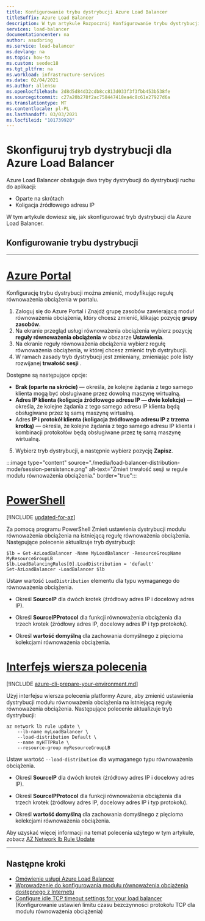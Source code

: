 ```yaml
---
title: Konfigurowanie trybu dystrybucji Azure Load Balancer
titleSuffix: Azure Load Balancer
description: W tym artykule Rozpocznij Konfigurowanie trybu dystrybucji dla Azure Load Balancer w celu obsługi koligacji źródłowego adresu IP.
services: load-balancer
documentationcenter: na
author: asudbring
ms.service: load-balancer
ms.devlang: na
ms.topic: how-to
ms.custom: seodec18
ms.tgt_pltfrm: na
ms.workload: infrastructure-services
ms.date: 02/04/2021
ms.author: allensu
ms.openlocfilehash: 2d8d5d84d32cdb8cc813d033f3f3fbb453b538fe
ms.sourcegitcommit: c27a20b278f2ac758447418ea4c8c61e27927d6a
ms.translationtype: MT
ms.contentlocale: pl-PL
ms.lasthandoff: 03/03/2021
ms.locfileid: "101739920"
---
```

# <a name="configure-the-distribution-mode-for-azure-load-balancer"></a>Skonfiguruj tryb dystrybucji dla Azure Load Balancer

Azure Load Balancer obsługuje dwa tryby dystrybucji do dystrybucji ruchu do aplikacji:

* Oparte na skrótach
* Koligacja źródłowego adresu IP

W tym artykule dowiesz się, jak skonfigurować tryb dystrybucji dla Azure Load Balancer.


## <a name="configure-distribution-mode"></a>Konfigurowanie trybu dystrybucji

---

# <a name="azure-portal"></a>[**Azure Portal**](#tab/azure-portal)

Konfigurację trybu dystrybucji można zmienić, modyfikując regułę równoważenia obciążenia w portalu.

1. Zaloguj się do Azure Portal i Znajdź grupę zasobów zawierającą moduł równoważenia obciążenia, który chcesz zmienić, klikając pozycję **grupy zasobów**.
2. Na ekranie przegląd usługi równoważenia obciążenia wybierz pozycję **reguły równoważenia obciążenia** w obszarze **Ustawienia**.
3. Na ekranie reguły równoważenia obciążenia wybierz regułę równoważenia obciążenia, w której chcesz zmienić tryb dystrybucji.
4. W ramach zasady tryb dystrybucji jest zmieniany, zmieniając pole listy rozwijanej **trwałość sesji** . 

Dostępne są następujące opcje: 

* **Brak (oparte na skrócie)** — określa, że kolejne żądania z tego samego klienta mogą być obsługiwane przez dowolną maszynę wirtualną.
* **Adres IP klienta (koligacja źródłowego adresu IP — dwie kolekcje)** — określa, że kolejne żądania z tego samego adresu IP klienta będą obsługiwane przez tę samą maszynę wirtualną.
* Adres **IP i protokół klienta (koligacja źródłowego adresu IP z trzema krotką)** — określa, że kolejne żądania z tego samego adresu IP klienta i kombinacji protokołów będą obsługiwane przez tę samą maszynę wirtualną.

5. Wybierz tryb dystrybucji, a następnie wybierz pozycję **Zapisz**.

:::image type="content" source="./media/load-balancer-distribution-mode/session-persistence.png" alt-text="Zmień trwałość sesji w regule modułu równoważenia obciążenia." border="true":::


# <a name="powershell"></a>[**PowerShell**](#tab/azure-powershell)

[!INCLUDE [updated-for-az](../../includes/updated-for-az.md)]

Za pomocą programu PowerShell Zmień ustawienia dystrybucji modułu równoważenia obciążenia na istniejącą regułę równoważenia obciążenia. Następujące polecenie aktualizuje tryb dystrybucji: 

```azurepowershell-interactive
$lb = Get-AzLoadBalancer -Name MyLoadBalancer -ResourceGroupName MyResourceGroupLB
$lb.LoadBalancingRules[0].LoadDistribution = 'default'
Set-AzLoadBalancer -LoadBalancer $lb
```

Ustaw wartość `LoadDistribution` elementu dla typu wymaganego do równoważenia obciążenia. 

* Określ **SourceIP** dla dwóch krotek (źródłowy adres IP i docelowy adres IP). 

* Określ **SourceIPProtocol** dla funkcji równoważenia obciążenia dla trzech krotek (źródłowy adres IP, docelowy adres IP i typ protokołu). 

* Określ **wartość domyślną** dla zachowania domyślnego z pięcioma kolekcjami równoważenia obciążenia.

# <a name="cli"></a>[**Interfejs wiersza polecenia**](#tab/azure-cli)

[!INCLUDE [azure-cli-prepare-your-environment.md](../../includes/azure-cli-prepare-your-environment.md)]

Użyj interfejsu wiersza polecenia platformy Azure, aby zmienić ustawienia dystrybucji modułu równoważenia obciążenia na istniejącą regułę równoważenia obciążenia.  Następujące polecenie aktualizuje tryb dystrybucji:

```azurecli-interactive
az network lb rule update \
    --lb-name myLoadBalancer \
    --load-distribution Default \
    --name myHTTPRule \
    --resource-group myResourceGroupLB 
```
Ustaw wartość `--load-distribution` dla wymaganego typu równoważenia obciążenia.

* Określ **SourceIP** dla dwóch krotek (źródłowy adres IP i docelowy adres IP). 

* Określ **SourceIPProtocol** dla funkcji równoważenia obciążenia dla trzech krotek (źródłowy adres IP, docelowy adres IP i typ protokołu). 

* Określ **wartość domyślną** dla zachowania domyślnego z pięcioma kolekcjami równoważenia obciążenia.

Aby uzyskać więcej informacji na temat polecenia użytego w tym artykule, zobacz [AZ Network lb Rule Update](/cli/azure/network/lb/rule#az_network_lb_rule_update)

---

## <a name="next-steps"></a>Następne kroki

* [Omówienie usługi Azure Load Balancer](load-balancer-overview.md)
* [Wprowadzenie do konfigurowania modułu równoważenia obciążenia dostępnego z Internetu](quickstart-load-balancer-standard-public-powershell.md)
* [Configure idle TCP timeout settings for your load balancer](load-balancer-tcp-idle-timeout.md) (Konfigurowanie ustawień limitu czasu bezczynności protokołu TCP dla modułu równoważenia obciążenia)